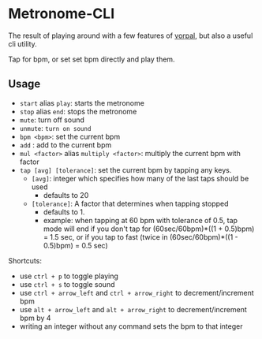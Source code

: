 # Metronome-CLI

The result of playing around with a few features of [vorpal](https://github.com/dthree/vorpal), but also a useful cli utility.

Tap for bpm, or set set bpm directly and play them.

## Usage

- `start` alias `play`: starts the metronome
- `stop` alias `end`: stops the metronome
- `mute`: turn off sound
- `unmute`: `turn on sound`
- `bpm <bpm>`: set the current bpm
- `add` <bpm>: add to the current bpm
- `mul <factor>` alias `multiply <factor>`: multiply the current bpm with factor
- `tap [avg] [tolerance]`: set the current bpm by tapping any keys.
  - `[avg]`: integer which specifies how many of the last taps should be used
    - defaults to 20
  - `[tolerance]`: A factor that determines when tapping stopped
    - defaults to 1.
    - example: when tapping at 60 bpm with tolerance of 0.5, tap mode will end if you don't tap for (60sec/60bpm)\*((1 + 0.5)bpm) = 1.5 sec, or if you tap to fast (twice in (60sec/60bpm)\*((1 - 0.5)bpm) = 0.5 sec)

Shortcuts:
  - use `ctrl + p` to toggle playing
  - use `ctrl + s` to toggle sound
  - use `ctrl + arrow_left` and `ctrl + arrow_right` to decrement/increment bpm
  - use `alt + arrow_left` and `alt + arrow_right` to decrement/increment bpm by 4
  - writing an integer without any command sets the bpm to that integer

